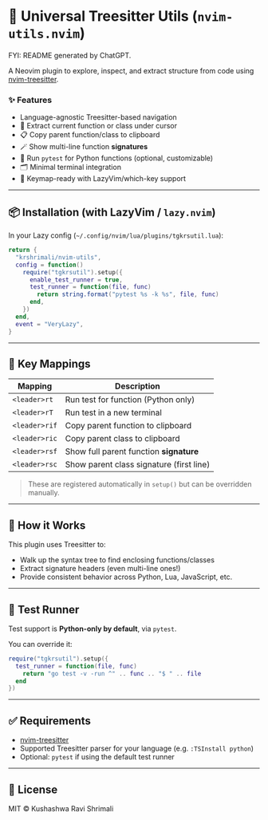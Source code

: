 # 🌳 Universal Treesitter Utils (`nvim-utils.nvim`)

FYI: README generated by ChatGPT.

A Neovim plugin to explore, inspect, and extract structure from code using [nvim-treesitter](https://github.com/nvim-treesitter/nvim-treesitter). 

### ✨ Features

- Language-agnostic Treesitter-based navigation
- 🧠 Extract current function or class under cursor
- 📋 Copy parent function/class to clipboard
- 🪄 Show multi-line function **signatures**
- 🧪 Run `pytest` for Python functions (optional, customizable)
- 🗂 Minimal terminal integration
- 🔑 Keymap-ready with LazyVim/which-key support

---

## 📦 Installation (with LazyVim / `lazy.nvim`)

In your Lazy config (`~/.config/nvim/lua/plugins/tgkrsutil.lua`):

```lua
return {
  "krshrimali/nvim-utils",
  config = function()
    require("tgkrsutil").setup({
      enable_test_runner = true,
      test_runner = function(file, func)
        return string.format("pytest %s -k %s", file, func)
      end,
    })
  end,
  event = "VeryLazy",
}
```

---

## 🔑 Key Mappings

| Mapping         | Description                                  |
|----------------|----------------------------------------------|
| `<leader>rt`   | Run test for function (Python only)           |
| `<leader>rT`   | Run test in a new terminal                    |
| `<leader>rif`  | Copy parent function to clipboard             |
| `<leader>ric`  | Copy parent class to clipboard                |
| `<leader>rsf`  | Show full parent function **signature**       |
| `<leader>rsc`  | Show parent class signature (first line)      |

> These are registered automatically in `setup()` but can be overridden manually.

---

## 🧠 How it Works

This plugin uses Treesitter to:
- Walk up the syntax tree to find enclosing functions/classes
- Extract signature headers (even multi-line ones!)
- Provide consistent behavior across Python, Lua, JavaScript, etc.

---

## 🧪 Test Runner

Test support is **Python-only by default**, via `pytest`.

You can override it:

```lua
require("tgkrsutil").setup({
  test_runner = function(file, func)
    return "go test -v -run ^" .. func .. "$ " .. file
  end
})
```

---

## ✅ Requirements

- [nvim-treesitter](https://github.com/nvim-treesitter/nvim-treesitter)
- Supported Treesitter parser for your language (e.g. `:TSInstall python`)
- Optional: `pytest` if using the default test runner

---

## 🪪 License

MIT © Kushashwa Ravi Shrimali

